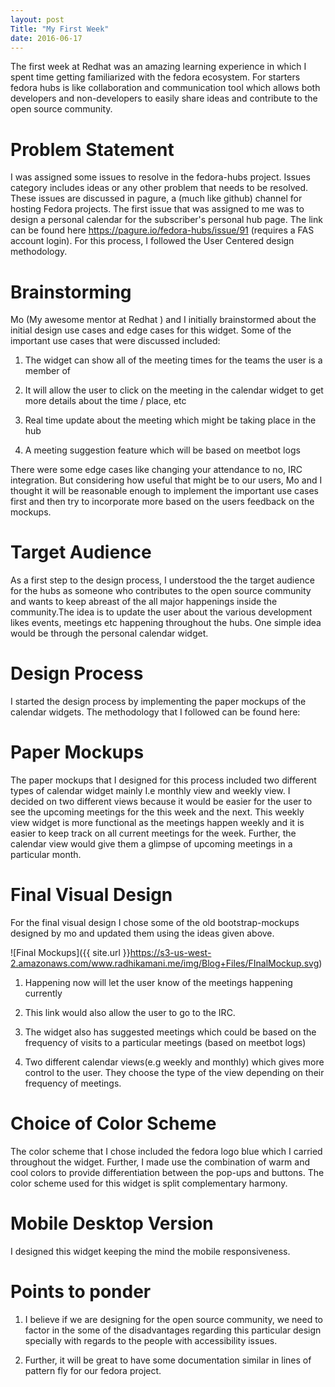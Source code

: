 ```yaml
---
layout: post
Title: "My First Week"
date: 2016-06-17
---
```

The first week at Redhat was an amazing learning experience in which I  spent time getting familiarized with the  fedora ecosystem. For starters fedora hubs is like collaboration and communication tool which allows both developers and non-developers to easily share ideas and contribute to the open source community.   

# Problem Statement    

I was assigned some issues to resolve in the fedora-hubs project. Issues category includes ideas or any other problem that needs to be resolved. These issues are discussed in pagure, a (much like github) channel for hosting Fedora projects. The first issue that was assigned to me was to design a personal calendar for the subscriber's personal hub page. The link can be found here https://pagure.io/fedora-hubs/issue/91 (requires a FAS account login). For this process, I followed the User Centered design methodology.   

# Brainstorming  

Mo (My awesome mentor at Redhat ) and I initially brainstormed about the initial design use cases and edge cases for this widget. Some of the important use cases that were discussed included:  

 1. The widget can show all of the meeting times for the teams the user is a member of  

 2. It will allow the user to click on the meeting in the calendar widget to get more details about the time / place, etc  

 3. Real time update about the meeting which might be taking place in the hub  

 4. A meeting suggestion feature which will be based on meetbot logs  

There were some edge cases like changing your attendance to no, IRC integration. But considering how useful that might be to our users, Mo and I thought it will be reasonable enough to implement the important use cases first and then try to incorporate more based on the users feedback on the mockups. 

# Target Audience  

As a first step to the design process, I understood the the target audience for the hubs as someone who contributes to the open source community and wants to keep abreast of the all major happenings inside the community.The idea is to update the user about the various development likes events, meetings etc happening throughout the hubs. One simple idea would be through the personal calendar widget.  

# Design Process

I started the design process by implementing the paper mockups of the calendar widgets. The methodology that I followed can be found here:  

# Paper Mockups   



The paper mockups that I designed for this process included  two different types of calendar widget mainly I.e monthly view and weekly view. I decided on two different views because it would be easier for the user to see the upcoming meetings for the this week and the next. This weekly view widget is more functional as the meetings happen weekly and it is easier to keep track on all current meetings for the week. Further, the calendar view would give them a glimpse of upcoming meetings in a particular month. 


# Final Visual Design  

For the final visual design I chose some of the old bootstrap-mockups designed by mo and updated them using the ideas given above.   

![Final Mockups]({{ site.url }}https://s3-us-west-2.amazonaws.com/www.radhikamani.me/img/Blog+Files/FInalMockup.svg)
   
   1. Happening now will let the user know of the meetings happening currently 

   2. This link would also allow the user to go to the IRC.  

   3. The widget also has suggested meetings which could be based on the frequency of visits to a particular meetings (based on meetbot logs) 

   4. Two different calendar views(e.g weekly and monthly) which gives more control to the user. They choose the type of the view depending on their frequency of meetings. 

# Choice of Color Scheme 

The color scheme that I chose included the fedora logo blue which I carried throughout the widget. Further, I made use the combination of warm and cool colors to provide differentiation between the pop-ups and buttons. The color scheme used for this widget is split complementary harmony.   

# Mobile Desktop Version  

I designed this widget keeping the mind the mobile responsiveness.   

# Points to ponder  

   1. I believe if we are designing for the open source community, we need to factor in the some of the disadvantages regarding this particular design specially with regards to the people with accessibility issues. 

   2. Further, it will be great to have some documentation similar in lines of pattern fly for our fedora project.   

 

  
